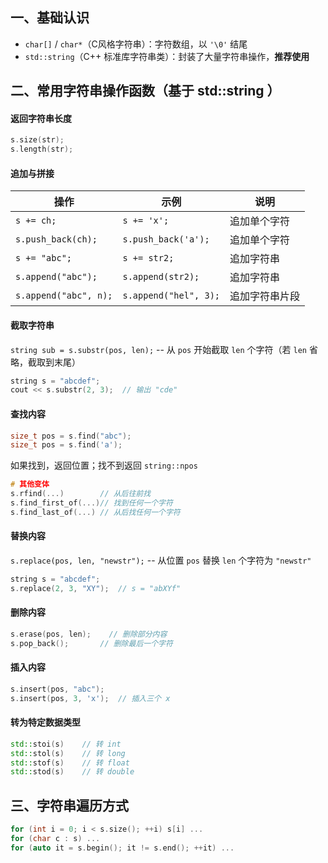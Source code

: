 ## 一、基础认识
- `char[]` / `char*`（C风格字符串）：字符数组，以 `'\0'` 结尾
- `std::string`（C++ 标准库字符串类）：封装了大量字符串操作，**推荐使用**

## 二、常用字符串操作函数（基于 std::string ）
#### 返回字符串长度
```cpp
s.size(str);
s.length(str);
```

#### 追加与拼接
| 操作                    | 示例                    | 说明      |
| --------------------- | --------------------- | ------- |
| `s += ch;`            | `s += 'x';`           | 追加单个字符  |
| `s.push_back(ch);`    | `s.push_back('a');`   | 追加单个字符  |
| `s += "abc";`         | `s += str2;`          | 追加字符串   |
| `s.append("abc");`    | `s.append(str2);`     | 追加字符串   |
| `s.append("abc", n);` | `s.append("hel", 3);` | 追加字符串片段 |
#### 截取字符串
`string sub = s.substr(pos, len);` -- 从 `pos` 开始截取 `len` 个字符（若 `len` 省略，截取到末尾）
```cpp
string s = "abcdef";
cout << s.substr(2, 3);  // 输出 "cde"
```
#### 查找内容
```cpp
size_t pos = s.find("abc");
size_t pos = s.find('a');
```
如果找到，返回位置；找不到返回 `string::npos`
```cpp
# 其他变体
s.rfind(...)        // 从后往前找
s.find_first_of(...)// 找到任何一个字符
s.find_last_of(...) // 从后找任何一个字符
```
#### 替换内容
`s.replace(pos, len, "newstr");` -- 从位置 `pos` 替换 `len` 个字符为 `"newstr"`
```cpp
string s = "abcdef";
s.replace(2, 3, "XY");  // s = "abXYf"
```
#### 删除内容
```cpp
s.erase(pos, len);    // 删除部分内容
s.pop_back();       // 删除最后一个字符
```
#### 插入内容
```cpp
s.insert(pos, "abc");
s.insert(pos, 3, 'x');  // 插入三个 x
```

#### 转为特定数据类型
```cpp
std::stoi(s)    // 转 int
std::stol(s)    // 转 long
std::stof(s)    // 转 float
std::stod(s)    // 转 double
```
## 三、字符串遍历方式
```cpp
for (int i = 0; i < s.size(); ++i) s[i] ...
for (char c : s) ...
for (auto it = s.begin(); it != s.end(); ++it) ...
```